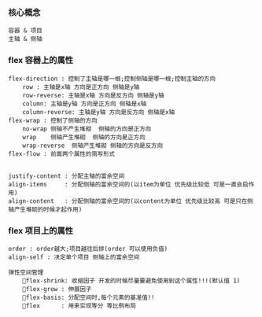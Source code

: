 ### 核心概念
    容器 & 项目
    主轴 & 侧轴

### flex 容器上的属性
    flex-direction : 控制了主轴是哪一根;控制侧轴是哪一根;控制主轴的方向
        row : 主轴是x轴 方向是正方向 侧轴是y轴
        row-reverse: 主轴是x轴 方向是反方向 侧轴是y轴
        column: 主轴是y轴 方向是正方向 侧轴是x轴
        column-reverse: 主轴是y轴 方向是反方向 侧轴是x轴
    flex-wrap : 控制了侧轴的方向
        no-wrap 侧轴不产生堆砌  侧轴的方向是正方向
        wrap    侧轴产生堆砌  侧轴的方向是正方向
        wrap-reverse  侧轴产生堆砌 侧轴的方向是反方向
    flex-flow : 前面两个属性的简写形式


    justify-content : 分配主轴的富余空间               
    align-items     : 分配侧轴的富余空间的(以item为单位 优先级比较低 可是一直会启作用)
    align-content   : 分配侧轴的富余空间的(以content为单位 优先级比较高 可是只在侧轴产生堆砌的时候才起作用)

###  flex 项目上的属性
    order : order越大;项目越往后排(order 可以使用负值)
    align-self : 决定单个项目 侧轴上的富余空间

    弹性空间管理
        flex-shrink: 收缩因子 开发的时候尽量要避免使用到这个属性!!!(默认值 1)
        flex-grow : 伸展因子
        flex-basis: 分配空间时,每个元素的基准值!!
        flex      : 用来实现等分 等比例布局


